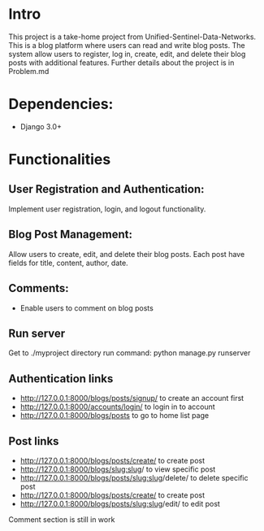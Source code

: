 # Intro
This project is a take-home project from Unified-Sentinel-Data-Networks. This is a blog platform where users can read and write blog posts. The system allow users to register, log in, create, edit, and delete their blog posts with additional features. 
Further details about the project is in Problem.md 

# Dependencies:
- Django 3.0+

# Functionalities
## User Registration and Authentication: 
Implement user registration, login, and logout functionality.

## Blog Post Management:
Allow users to create, edit, and delete their blog posts. Each post have fields for title, content, author, date.

## Comments: 
- Enable users to comment on blog posts

## Run server
Get to ./myproject directory run command: python manage.py runserver

## Authentication links
- http://127.0.0.1:8000/blogs/posts/signup/ to create an account first
- http://127.0.0.1:8000/accounts/login/ to login in to account
- http://127.0.0.1:8000/blogs/posts to go to home list page

## Post links
- http://127.0.0.1:8000/blogs/posts/create/ to create post
- http://127.0.0.1:8000/blogs/<slug:slug>/ to view specific post
- http://127.0.0.1:8000/blogs/posts/<slug:slug>/delete/ to delete specific post
- http://127.0.0.1:8000/blogs/posts/create/ to create post
- http://127.0.0.1:8000/blogs/posts/<slug:slug>/edit/ to edit post


Comment section is still in work

